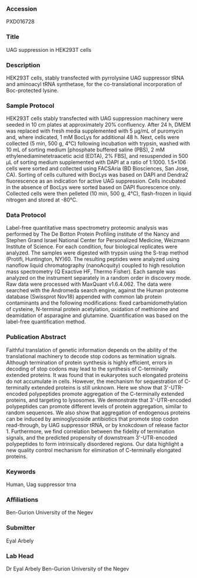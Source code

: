 ### Accession
PXD016728

### Title
UAG suppression in HEK293T cells

### Description
HEK293T cells, stably transfected with pyrrolysine UAG suppressor tRNA and aminoacyl tRNA synthetase, for the co-translational incorporation of Boc-protected lysine.

### Sample Protocol
HEK293T cells stably transfected with UAG suppression machinery were seeded in 10 cm plates at approximately 20% confluency. After 24 h, DMEM was replaced with fresh media supplemented with 5 µg/mL of puromycin and, where indicated, 1 mM BocLys for additional 48 h. Next, cells were collected (5 min, 500 g, 4°C) following incubation with trypsin, washed with 10 mL of sorting medium [phosphate buffered saline (PBS), 2 mM ethylenediaminetetraacetic acid (EDTA), 2% FBS], and resuspended in 500 µL of sorting medium supplemented with DAPI at a ratio of 1:1000. 1.5×106 cells were sorted and collected using FACSAria (BD Biosciences, San Jose, CA). Sorting of cells cultured with BocLys was based on DAPI and Dendra2 fluorescence as an indication for active UAG suppression. Cells incubated in the absence of BocLys were sorted based on DAPI fluorescence only. Collected cells were then pelleted (10 min, 500 g, 4°C), flash-frozen in liquid nitrogen and stored at -80°C.

### Data Protocol
Label-free quantitative mass spectrometry proteomic analysis was performed by The De Botton Protein Profiling institute of the Nancy and Stephen Grand Israel National Center for Personalized Medicine, Weizmann Institute of Science. For each condition, four biological replicates were analyzed. The samples were digested with trypsin using the S-trap method (Protifi, Huntington, NY)60. The resulting peptides were analyzed using nanoflow liquid chromatography (nanoAcquity) coupled to high resolution mass spectrometry (Q Exactive HF, Thermo Fisher). Each sample was analyzed on the instrument separately in a random order in discovery mode. Raw data were processed with MaxQuant v1.6.4.062. The data were searched with the Andromeda search engine, against the Human proteome database (Swissprot Nov18) appended with common lab protein contaminants and the following modifications: fixed carbamidomethylation of cysteine, N-terminal protein acetylation, oxidation of methionine and deamidation of asparagine and glutamine. Quantification was based on the label-free quantification method.

### Publication Abstract
Faithful translation of genetic information depends on the ability of the translational machinery to decode stop codons as termination signals. Although termination of protein synthesis is highly efficient, errors in decoding of stop codons may lead to the synthesis of C-terminally extended proteins. It was found that in eukaryotes such elongated proteins do not accumulate in cells. However, the mechanism for sequestration of C-terminally extended proteins is still unknown. Here we show that 3'-UTR-encoded polypeptides promote aggregation of the C-terminally extended proteins, and targeting to lysosomes. We demonstrate that 3'-UTR-encoded polypeptides can promote different levels of protein aggregation, similar to random sequences. We also show that aggregation of endogenous proteins can be induced by aminoglycoside antibiotics that promote stop codon read-through, by UAG suppressor tRNA, or by knokcdown of release factor 1. Furthermore, we find correlation between the fidelity of termination signals, and the predicted propensity of downstream 3'-UTR-encoded polypeptides to form intrinsically disordered regions. Our data highlight a new quality control mechanism for elimination of C-terminally elongated proteins.

### Keywords
Human, Uag suppressor trna

### Affiliations
Ben-Gurion University of the Negev

### Submitter
Eyal Arbely

### Lab Head
Dr Eyal Arbely
Ben-Gurion University of the Negev


